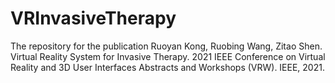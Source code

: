 # VRInvasiveTherapy
The repository for the publication Ruoyan Kong, Ruobing Wang, Zitao Shen. Virtual Reality System for Invasive Therapy.  2021 IEEE Conference on Virtual Reality and 3D User Interfaces Abstracts and Workshops (VRW). IEEE, 2021.
